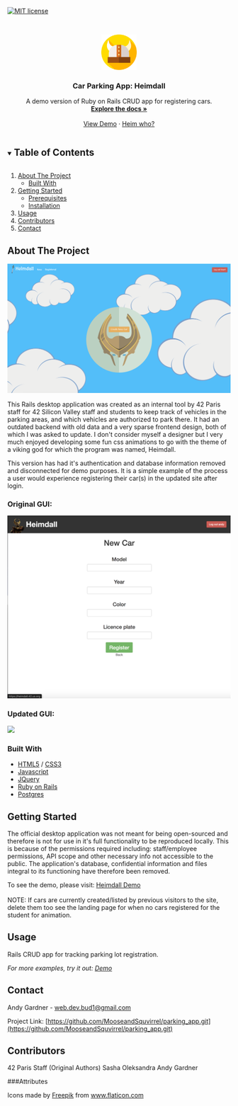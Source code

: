 <!--
*** Thanks for checking out the Best-README-Template. If you have a suggestion
*** that would make this better, please fork the repo and create a pull request
*** or simply open an issue with the tag "enhancement".
*** Thanks again! Now go create something AMAZING! :D
***
***
***
*** To avoid retyping too much info. Do a search and replace for the following:
*** github_username, repo_name, twitter_handle, email, project_title, project_description
-->



<!-- PROJECT SHIELDS -->
<!--
*** I'm using markdown "reference style" links for readability.
*** Reference links are enclosed in brackets [ ] instead of parentheses ( ).
*** See the bottom of this document for the declaration of the reference variables
*** for contributors-url, forks-url, etc. This is an optional, concise syntax you may use.
*** https://www.markdownguide.org/basic-syntax/#reference-style-links
-->
[![MIT license](https://img.shields.io/badge/License-MIT-blue.svg)](https://lbesson.mit-license.org/)


<!-- PROJECT LOGO -->
<br />
<p align="center">
  <a href="https://github.com/MooseandSquvirrel/parking_app.git">
    <img src="public/viking-helmet.png" alt="Viking Logo" width="80" height="80">
  </a>

  <h3 align="center">Car Parking App: Heimdall</h3>

  <p align="center">
    A demo version of Ruby on Rails CRUD app for registering cars.
    <br />
    <a href="https://github.com/MooseandSquvirrel/parking_app.git"><strong>Explore the docs »</strong></a>
    <br />
    <br />
    <a href="https://afternoon-ridge-28353.herokuapp.com/">View Demo</a>
    ·
    <a href="https://en.wikipedia.org/wiki/Heimdallr">Heim who?</a>
  </p>
</p>



<!-- TABLE OF CONTENTS -->
<details open="open">
  <summary><h2 style="display: inline-block">Table of Contents</h2></summary>
  <ol>
    <li>
      <a href="#about-the-project">About The Project</a>
      <ul>
        <li><a href="#built-with">Built With</a></li>
      </ul>
    </li>
    <li>
      <a href="#getting-started">Getting Started</a>
      <ul>
        <li><a href="#prerequisites">Prerequisites</a></li>
        <li><a href="#installation">Installation</a></li>
      </ul>
    </li>
    <li><a href="#usage">Usage</a></li>
    <li><a href="#contributors">Contributors</a></li>
    <li><a href="#contact">Contact</a></li>
  </ol>
</details>



<!-- ABOUT THE PROJECT -->
## About The Project
![gif of site 1](public/img_heimdall.png)

This Rails desktop application was created as an internal tool by 42 Paris staff for 42 Silicon Valley staff and students to keep track of vehicles in the parking areas, and which vehicles are authorized to park there. It had an outdated backend with old data and a very sparse frontend design, both of which I was asked to update. I don't consider myself a designer but I very much enjoyed developing some fun css animations to go with the theme of a viking god for which the program was named, Heimdall.

This version has had it's authentication and database information removed and disconnected for demo purposes. It is a simple example of the process a user would experience registering their car(s) in the updated site after login.

### Original GUI:
![](public/old_heimdall_1.png)

### Updated GUI:
![](https://github.com/MooseandSquvirrel/gif_viking/blob/master/car_gif1.gif)

### Built With

* [HTML5](https://html.com/html5/) / [CSS3](https://developer.mozilla.org/en-US/docs/Web/CSS)
* [Javascript](https://www.javascript.com/)
* [JQuery](https://jquery.com/)
* [Ruby on Rails](https://expressjs.com/) 
* [Postgres](https://www.postgresql.org/)


<!-- GETTING STARTED -->
## Getting Started

The official desktop application was not meant for being open-sourced and therefore
is not for use in it's full functionality to be reproduced locally. This is because of the permissions required including:
staff/employee permissions, API scope and other necessary info not accessible to the public. The application's
database, confidential information and files integral to its functioning have therefore been removed. 

To see the demo, please visit: <a href="https://afternoon-ridge-28353.herokuapp.com/">Heimdall Demo</a>
<br /><br /> 
NOTE: If cars are currently created/listed by previous visitors to the site, delete them too see the landing page for when no cars registered for the student for animation.

<!-- USAGE EXAMPLES -->
## Usage

Rails CRUD app for tracking parking lot registration.

_For more examples, try it out: [Demo](https://afternoon-ridge-28353.herokuapp.com/)_


<!-- CONTACT -->
## Contact

Andy Gardner - web.dev.bud1@gmail.com

Project Link: [https://github.com/MooseandSquvirrel/parking_app.git](https://github.com/MooseandSquvirrel/parking_app.git)


## Contributors
42 Paris Staff (Original Authors)
Sasha Oleksandra
Andy Gardner


###Attributes

<div>Icons made by <a href="https://www.flaticon.com/authors/freepik" title="Freepik">Freepik</a> from <a href="https://www.flaticon.com/" title="Flaticon">www.flaticon.com</a></div>
